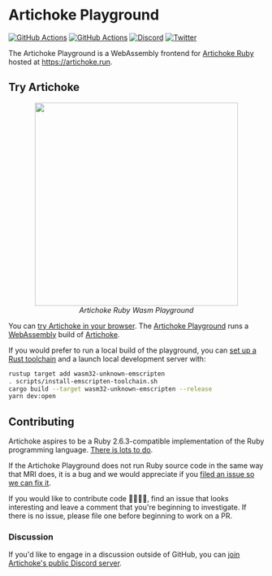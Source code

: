 # Artichoke Playground

[![GitHub Actions](https://github.com/artichoke/playground/workflows/CI/badge.svg)](https://github.com/artichoke/playground/actions)
[![GitHub Actions](https://github.com/artichoke/playground/workflows/Playground/badge.svg)](https://github.com/artichoke/playground/actions)
[![Discord](https://img.shields.io/discord/607683947496734760)](https://discord.gg/QCe2tp2)
[![Twitter](https://img.shields.io/twitter/follow/artichokeruby?label=Follow&style=social)](https://twitter.com/artichokeruby)

The Artichoke Playground is a WebAssembly frontend for
[Artichoke Ruby](https://github.com/artichoke/artichoke) hosted at
<https://artichoke.run>.

## Try Artichoke

<p align="center">
  <a href="https://artichoke.run">
    <img style="max-width: 400px" width="400" src="https://artichoke.run/playground.png?bust">
  </a>
  <br>
  <em>Artichoke Ruby Wasm Playground</em>
</p>

You can [try Artichoke in your browser](https://artichoke.run). The
[Artichoke Playground](https://github.com/artichoke/playground) runs a
[WebAssembly](https://webassembly.org/) build of
[Artichoke](https://github.com/artichoke/artichoke).

If you would prefer to run a local build of the playground, you can
[set up a Rust toolchain](/CONTRIBUTING.md#rust-toolchain) and a launch local
development server with:

```sh
rustup target add wasm32-unknown-emscripten
. scripts/install-emscripten-toolchain.sh
cargo build --target wasm32-unknown-emscripten --release
yarn dev:open
```

## Contributing

Artichoke aspires to be a Ruby 2.6.3-compatible implementation of the Ruby
programming language.
[There is lots to do](https://github.com/artichoke/artichoke/issues).

If the Artichoke Playground does not run Ruby source code in the same way that
MRI does, it is a bug and we would appreciate if you
[filed an issue so we can fix it](https://github.com/artichoke/playground/issues/new).

If you would like to contribute code 👩‍💻👨‍💻, find an issue that looks interesting
and leave a comment that you're beginning to investigate. If there is no issue,
please file one before beginning to work on a PR.

### Discussion

If you'd like to engage in a discussion outside of GitHub, you can
[join Artichoke's public Discord server](https://discord.gg/QCe2tp2).

